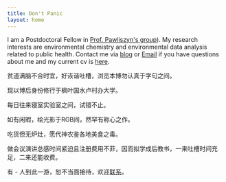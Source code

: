 ```yaml
---
title: Don't Panic
layout: home
---
```


I am a Postdoctoral Fellow in [Prof. Pawliszyn's group](https://uwaterloo.ca/pawliszyn-group/)). My research interests are environmental chemistry and environmental data analysis related to public health. Contact me via [blog](http://yufree.cn/blog) or [Email](mailto:yufree@live.cn) if you have questions about me and my current cv is [here](https://www.dropbox.com/s/9qx4ty4bq0puatw/cv.pdf?dl=0). 

贫道满脑不合时宜，好诙谐吐槽，浏览本博勿认真于字句之间。

现以博后身份修行于枫叶国水卢村办大学。

每日往来寝室实验室之间，试错不止。

如有闲暇，绘光影于RGB间，然罕有称心之作。

吃货但无炉灶，愿代神农鉴各地美食之毒。

做会议演讲总感时间紧迫且注册费用不菲，因而拟学成后教书，一来吐槽时间充足，二来还能收费。

有<span data-hk-page="current"> - </span>人到此一游，恕不当面接待，欢迎[联系](mailto:yufree@live.cn)。